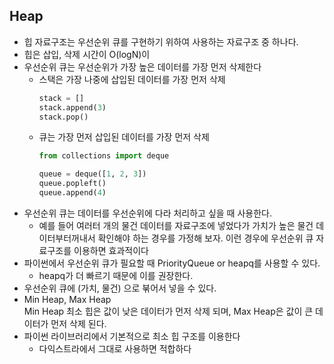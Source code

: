 ## Heap

- 힙 자료구조는 우선순위 큐를 구현하기 위하여 사용하는 자료구조 중 하나다.
- 힙은 삽입, 삭제 시간이 O(logN)이
- 우선순위 큐는 우선순위가 가장 높은 데이터를 가장 먼저 삭제한다
    - 스택은 가장 나중에 삽입된 데이터를 가장 먼저 삭제
      ```python
      stack = []
      stack.append(3)
      stack.pop()
      ```
    - 큐는 가장 먼저 삽입된 데이터를 가장 먼저 삭제
        ```python
        from collections import deque
      
        queue = deque([1, 2, 3])
        queue.popleft()
        queue.append(4)
        ``` 
- 우선순위 큐는 데이터를 우선순위에 다라 처리하고 싶을 때 사용한다. 
    - 예를 들어 여러터 개의 물건 데이터를 자료구조에 넣었다가 가치가 높은 물건 데이터부터꺼내서 확인해야 하는 경우를 가정해 보자.
    이런 경우에 우선순위 큐 자료구조를 이용하면 효과적이다
- 파이썬에서 우선순위 큐가 필요할 때 PriorityQueue or heapq를 사용할 수 있다.
    - heapq가 더 빠르기 때문에 이를 권장한다. 
- 우선순위 큐에 (가치, 물건) 으로 붂어서 넣을 수 있다. 
- Min Heap, Max Heap    
    Min Heap 최소 힙은 값이 낮은 데이터가 먼저 삭제 되며, Max Heap은 값이 큰 데이터가 먼저 삭제 된다.
- 파이썬 라이브러리에서 기본적으로 최소 힙 구조를 이용한다
    - 다익스트라에서 그대로 사용하면 적합하다
